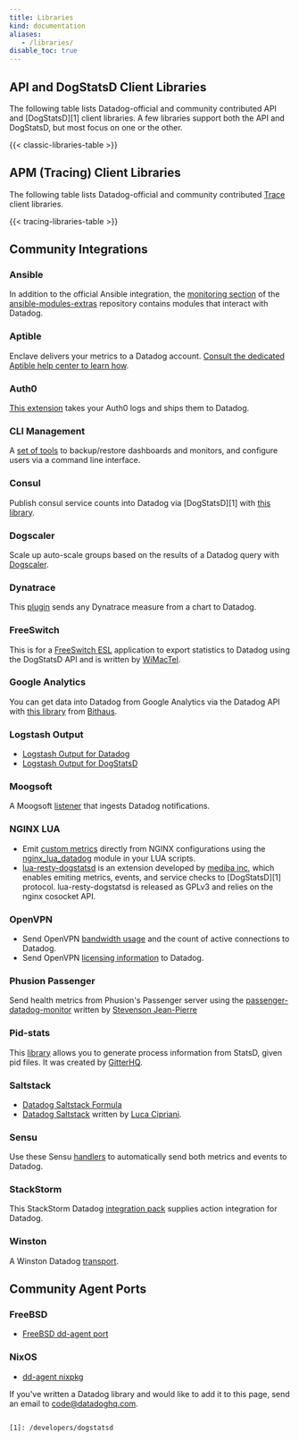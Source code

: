 ```yaml
---
title: Libraries
kind: documentation
aliases:
   - /libraries/
disable_toc: true
---
```


## API and DogStatsD Client Libraries

The following table lists Datadog-official and community contributed API and [DogStatsD][1] client libraries. A few libraries support both the API and DogStatsD, but most focus on one or the other.

{{< classic-libraries-table >}}

## APM (Tracing) Client Libraries

The following table lists Datadog-official and community contributed [Trace][2] client libraries.

{{< tracing-libraries-table >}}

## Community Integrations

### Ansible
In addition to the official Ansible integration, the [monitoring section][3] of the [ansible-modules-extras][4] repository contains modules that interact with Datadog.

### Aptible
Enclave delivers your metrics to a Datadog account. [Consult the dedicated Aptible help center to learn how][5].

### Auth0
[This extension][6] takes your Auth0 logs and ships them to Datadog.

### CLI Management
A [set of tools][7] to backup/restore dashboards and monitors, and configure users via a command line interface.

### Consul
Publish consul service counts into Datadog via [DogStatsD][1] with [this library][8].

### Dogscaler
Scale up auto-scale groups based on the results of a Datadog query with [Dogscaler][9].

### Dynatrace
This [plugin][10] sends any Dynatrace measure from a chart to Datadog.

### FreeSwitch
This is for a [FreeSwitch ESL][11] application to export statistics to Datadog using the DogStatsD API and is written by [WiMacTel][12].

### Google Analytics
You can get data into Datadog from Google Analytics via the Datadog API with [this library][13] from [Bithaus][14].

### Logstash Output
  * [Logstash Output for Datadog][15]
  * [Logstash Output for DogStatsD][16]

### Moogsoft
A Moogsoft [listener][17] that ingests Datadog notifications.

### NGINX LUA
  * Emit [custom metrics][18] directly from NGINX configurations using the [nginx_lua_datadog][19] module in your LUA scripts.
  * [lua-resty-dogstatsd][20] is an extension developed by  [mediba inc][21], which enables emiting metrics, events, and service checks to [DogStatsD][1] protocol. lua-resty-dogstatsd is released as GPLv3 and relies on the nginx cosocket API.

### OpenVPN
  * Send OpenVPN [bandwidth usage][22] and the count of active connections to Datadog.
  * Send OpenVPN [licensing information][23] to Datadog.

### Phusion Passenger
Send health metrics from Phusion's Passenger server using the [passenger-datadog-monitor][24] written by [Stevenson Jean-Pierre][25]

### Pid-stats
This [library][26] allows you to generate process information from StatsD, given pid files. It was created by [GitterHQ][27].

### Saltstack
  * [Datadog Saltstack Formula][28]
  * [Datadog Saltstack][29] written by [Luca Cipriani][30].

### Sensu
Use these Sensu [handlers][31] to automatically send both metrics and events to Datadog.

### StackStorm

This StackStorm Datadog [integration pack][32] supplies action integration for Datadog.

### Winston
A Winston Datadog [transport][33].

## Community Agent Ports

### FreeBSD
  * [FreeBSD dd-agent port][34]

### NixOS
  * [dd-agent nixpkg][35]

If you've written a Datadog library and would like to add it to this page, send an email to [code@datadoghq.com][36].


                                                                                                      [1]: /developers/dogstatsd
[2]: /tracing
[3]: https://docs.ansible.com/ansible/list_of_monitoring_modules.html
[4]: https://github.com/ansible/ansible-modules-extras
[5]: https://www.aptible.com/documentation/enclave/reference/metrics/metric-drains/datadog.html
[6]: https://github.com/BetaProjectWave/auth0-logs-to-datadog
[7]: https://github.com/keirans/datadog-management
[8]: https://github.com/zendesk/consul2dogstats
[9]: https://github.com/cvent/dogscaler
[10]: https://github.com/Dynatrace/Dynatrace-AppMon-Datadog-Plugin
[11]: https://github.com/wimactel/FreeSwitch-DataDog-Metrics
[12]: https://github.com/wimactel
[13]: https://github.com/bithauschile/datadog-ga
[14]: https://blog.bithaus.cl/2016/04/20/realtime-google-analytics-metrics-in-datadog
[15]: https://www.elastic.co/guide/en/logstash/current/plugins-outputs-datadog.html
[16]: https://github.com/brigade/logstash-output-dogstatsd
[17]: https://docs.moogsoft.com/display/060102/Datadog+Solution+Pak
[18]: /developers/metrics/custom_metrics
[19]: https://github.com/simplifi/ngx_lua_datadog
[20]: https://github.com/mediba-system/lua-resty-dogstatsd
[21]: http://www.mediba.jp
[22]: https://github.com/byronwolfman/dd-openvpn
[23]: https://github.com/denniswebb/datadog-openvpn
[24]: https://github.com/Sjeanpierre/passenger-datadog-monitor
[25]: https://github.com/Sjeanpierre
[26]: https://github.com/gitterHQ/pid-stats
[27]: https://github.com/gitterHQ
[28]: https://github.com/DataDog/datadog-formula
[29]: https://gist.github.com/mastrolinux/6175280
[30]: https://gist.github.com/mastrolinux
[31]: https://github.com/sensu-plugins/sensu-plugins-datadog
[32]: https://github.com/StackStorm-Exchange/stackstorm-datadog
[33]: https://github.com/sparkida/winston-datadog
[34]: https://github.com/urosgruber/dd-agent-FreeBSD
[35]: https://github.com/NixOS/nixpkgs/tree/master/pkgs/tools/networking/dd-agent
[36]: mailto:code@datadoghq.com
